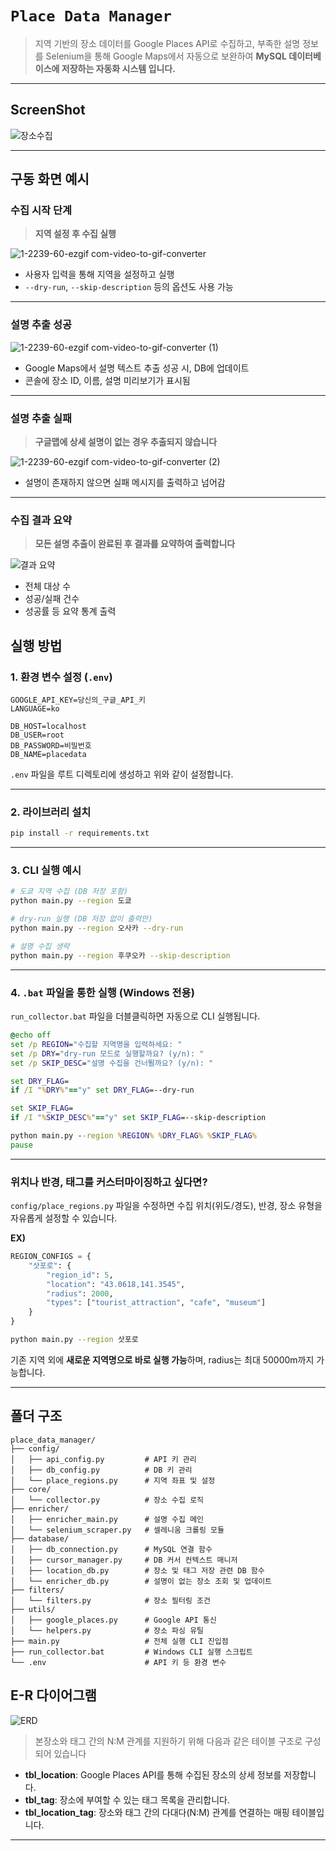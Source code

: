 # `Place Data Manager`

> 지역 기반의 장소 데이터를 Google Places API로 수집하고,
> 부족한 설명 정보를 Selenium을 통해 Google Maps에서 자동으로 보완하여
> **MySQL 데이터베이스에 저장하는 자동화 시스템 입니다.**

---

## ScreenShot

![장소수집](https://github.com/user-attachments/assets/729b968f-4537-432c-965e-d07430f516dd)

---

## 구동 화면 예시

### 수집 시작 단계

> **지역 설정 후 수집 실행**

![1-2239-60-ezgif com-video-to-gif-converter](https://github.com/user-attachments/assets/9499b37f-7d58-4fab-a071-96da9c3cca20)

- 사용자 입력을 통해 지역을 설정하고 실행  
- `--dry-run`, `--skip-description` 등의 옵션도 사용 가능

---

### 설명 추출 성공

![1-2239-60-ezgif com-video-to-gif-converter (1)](https://github.com/user-attachments/assets/6275e300-b008-4c87-9fd2-b5fbad84a96c)

- Google Maps에서 설명 텍스트 추출 성공 시, DB에 업데이트  
- 콘솔에 장소 ID, 이름, 설명 미리보기가 표시됨

---

### 설명 추출 실패

> **구글맵에 상세 설명이 없는 경우 추출되지 않습니다**

![1-2239-60-ezgif com-video-to-gif-converter (2)](https://github.com/user-attachments/assets/88a2aef3-706b-42e1-9077-328d88fcc1b2)

- 설명이 존재하지 않으면 실패 메시지를 출력하고 넘어감

---

### 수집 결과 요약

> **모든 설명 추출이 완료된 후 결과를 요약하여 출력합니다**

![결과 요약](https://github.com/user-attachments/assets/943fbe6f-ffb4-48de-9983-54297171a219)

- 전체 대상 수
- 성공/실패 건수
- 성공률 등 요약 통계 출력



## 실행 방법

### 1. 환경 변수 설정 (`.env`)

```env
GOOGLE_API_KEY=당신의_구글_API_키
LANGUAGE=ko

DB_HOST=localhost
DB_USER=root
DB_PASSWORD=비밀번호
DB_NAME=placedata
```

`.env` 파일을 루트 디렉토리에 생성하고 위와 같이 설정합니다.

---

### 2. 라이브러리 설치

```bash
pip install -r requirements.txt
```

---

### 3. CLI 실행 예시

```bash
# 도쿄 지역 수집 (DB 저장 포함)
python main.py --region 도쿄

# dry-run 실행 (DB 저장 없이 출력만)
python main.py --region 오사카 --dry-run

# 설명 수집 생략
python main.py --region 후쿠오카 --skip-description
```

---

### 4. `.bat` 파일을 통한 실행 (Windows 전용)

`run_collector.bat` 파일을 더블클릭하면 자동으로 CLI 실행됩니다.

```bat
@echo off
set /p REGION="수집할 지역명을 입력하세요: "
set /p DRY="dry-run 모드로 실행할까요? (y/n): "
set /p SKIP_DESC="설명 수집을 건너뛸까요? (y/n): "

set DRY_FLAG=
if /I "%DRY%"=="y" set DRY_FLAG=--dry-run

set SKIP_FLAG=
if /I "%SKIP_DESC%"=="y" set SKIP_FLAG=--skip-description

python main.py --region %REGION% %DRY_FLAG% %SKIP_FLAG%
pause
```

---

### 위치나 반경, 태그를 커스터마이징하고 싶다면?

`config/place_regions.py` 파일을 수정하면 수집 위치(위도/경도), 반경, 장소 유형을 자유롭게 설정할 수 있습니다.

**EX)**

```python
REGION_CONFIGS = {
    "삿포로": {
        "region_id": 5,
        "location": "43.0618,141.3545",
        "radius": 2000,
        "types": ["tourist_attraction", "cafe", "museum"]
    }
}
```

```bash
python main.py --region 삿포로
```

기존 지역 외에 **새로운 지역명으로 바로 실행 가능**하며, radius는 최대 50000m까지 가능합니다.


---

## 폴더 구조

```
place_data_manager/
├── config/
│   ├── api_config.py         # API 키 관리
│   ├── db_config.py          # DB 키 관리
│   └── place_regions.py      # 지역 좌표 및 설정
├── core/
│   └── collector.py          # 장소 수집 로직
├── enricher/
│   ├── enricher_main.py      # 설명 수집 메인
│   └── selenium_scraper.py   # 셀레니움 크롤링 모듈
├── database/
│   ├── db_connection.py      # MySQL 연결 함수
│   ├── cursor_manager.py     # DB 커서 컨텍스트 매니저
│   ├── location_db.py        # 장소 및 태그 저장 관련 DB 함수
│   └── enricher_db.py        # 설명이 없는 장소 조회 및 업데이트
├── filters/
│   └── filters.py            # 장소 필터링 조건
├── utils/
│   ├── google_places.py      # Google API 통신
│   └── helpers.py            # 장소 파싱 유틸
├── main.py                   # 전체 실행 CLI 진입점
├── run_collector.bat         # Windows CLI 실행 스크립트
└── .env                      # API 키 등 환경 변수
```

## E-R 다이어그램

![ERD](https://github.com/user-attachments/assets/b823e6fb-8473-44de-b340-d328380f32d0)

> 본장소와 태그 간의 N:M 관계를 지원하기 위해 다음과 같은 테이블 구조로 구성되어 있습니다
- **tbl_location**: Google Places API를 통해 수집된 장소의 상세 정보를 저장합니다.
- **tbl_tag**: 장소에 부여할 수 있는 태그 목록을 관리합니다.
- **tbl_location_tag**: 장소와 태그 간의 다대다(N:M) 관계를 연결하는 매핑 테이블입니다.

---
